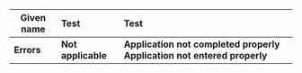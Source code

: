 | **Given name** | **Test** | **Test** | 
|------------- |:------------- |:------------- |
| **Errors** | **Not applicable** | **Application not completed properly Application not entered properly**|
